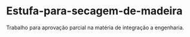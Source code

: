 # Estufa-para-secagem-de-madeira
Trabalho para aprovação parcial na matéria de integração a engenharia.
